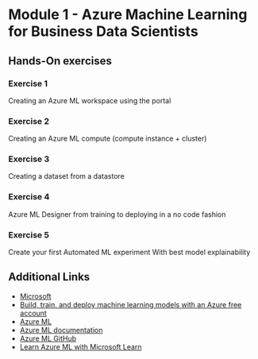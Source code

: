 
# Module 1 - Azure Machine Learning for Business Data Scientists

## Hands-On exercises

### Exercise 1
Creating an Azure ML workspace using the portal

### Exercise 2
Creating an Azure ML compute (compute instance + cluster)

### Exercise 3
Creating a dataset from a datastore

### Exercise 4
Azure ML Designer from training to deploying in a no code fashion

### Exercise 5
Create your first Automated ML experiment
With best model explainability

## Additional Links

* [Microsoft](https://microsoft.com)
* [Build, train, and deploy machine learning models with an Azure free account](https://azure.microsoft.com/en-us/free/services/machine-learning/)
* [Azure ML](https://azure.microsoft.com/en-us/services/machine-learning/)
* [Azure ML documentation](https://docs.microsoft.com/en-us/azure/machine-learning/)
* [Azure ML GitHub](https://github.com/Azure/MachineLearningNotebooks/)
* [Learn Azure ML with Microsoft Learn](https://docs.microsoft.com/en-us/learn/browse/?products=azure&roles=data-scientist)
